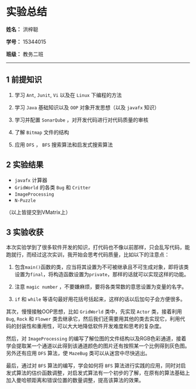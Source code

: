 # 实验总结

**姓名：** 洪梓聪

**学号：** 15344015

**班级：** 教务二班

---

## 1 前提知识

1. 学习 `Ant`, `Junit`, `Vi` 以及在 `Linux` 下编程的方法

2. 学习 `Java` 基础知识以及 `OOP` 对象开发思想（以及 `javafx` 知识）

3. 学习并配置 `SonarQube` ，对开发代码进行对代码质量的审核

4. 了解 `Bitmap` 文件的结构

5. 应用 `DFS` ， `BFS` 搜索算法和启发式搜索算法

## 2 实验结果

 - `javafx` 计算器
 - `GridWorld` 的各类 `Bug` 和 `Critter`
 - `ImageProcessing`
 - `N-Puzzle` 

（以上皆提交到VMatrix上）

## 3 实验收获

本次实验学到了很多软件开发的知识，打代码也不像以前那样，只会乱写代码，能跑就行，而经过这次实训，我开始会思考代码质量，比如以下的注意点：

1. 包含`main()`函数的类，应当将其设置为不可被继承且不可生成对象，即将该类设置为`final`，将构造函数设置为`private`，那样的话就可以实现这样的功能。

2. 注意 `magic number` ，不要嫌麻烦，要将各类常数的意思设置为变量的名字。

3. `if` 和 `while` 等语句最好用花括号括起来，这样的话以后加句子会方便很多。

其次，慢慢接触OOP思想，比如 `GridWorld` 类中，先实现 `Actor` 类，接着利用 `Bug`, `Rock` 和 `Flower` 类去继承它，然后我们还需要用其他的类去实现它，利用代码的封装性和重用性，可以大大地降低软件开发难度和思考的复杂度。

然后，对 `ImageProcessing` 的编写了解位图的文件结构以及RGB色彩通道，接着学会提取某一个通道以此得到该通道颜色的图片还有按照某一个比例得到灰色图。另外还有应用 `DFS` 算法，使 `MazeBug` 类可以从迷宫中尽快逃出。

最后，通过对 `BFS` 算法的编写，学会如何将 `BFS` 算法进行实践的应用，同时对启发式算法的估价函数调整，对启发式算法有一个初步的了解，在原有的算法基础上加入曼哈顿距离和错误位置的数量调整，提高该算法的效果。